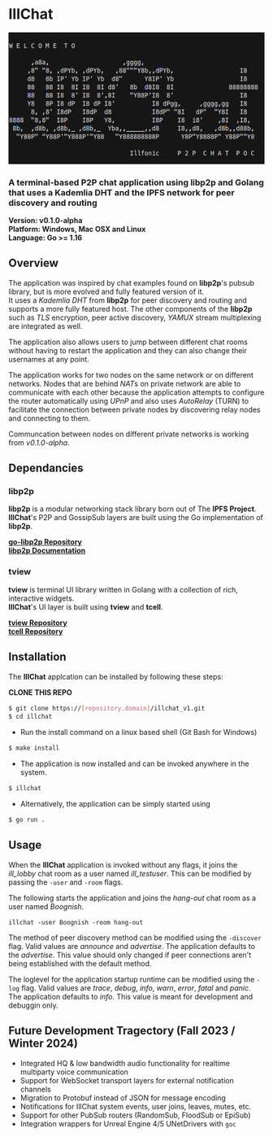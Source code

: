 # IllChat
![Banner](banner.png)
### A terminal-based P2P chat application using libp2p and Golang that uses a Kademlia DHT and the IPFS network for peer discovery and routing

**Version: v0.1.0-alpha**  
**Platform: Windows, Mac OSX and Linux**  
**Language: Go >= 1.16**   

## Overview
The application was inspired by chat examples found on **libp2p**'s pubsub library, but is more evolved and fully featured version of it.   
It uses a *Kademlia DHT* from **libp2p** for peer discovery and routing and supports a more fully featured host. The other components of the **libp2p** such as *TLS* encryption, peer active discovery, *YAMUX* stream multiplexing are integrated as well. 

The application also allows users to jump between different chat rooms without having to restart the application and they can also change their usernames at any point.

The application works for two nodes on the same network or on different networks. Nodes that are behind *NAT*s on private network are able to communicate with each other because the application attempts to configure the router automatically using *UPnP* and also uses *AutoRelay* (TURN) to facilitate the connection between private nodes by discovering relay nodes and connecting to them.

Communcation between nodes on different private networks is working from *v0.1.0-alpha*.

## Dependancies
### libp2p
**libp2p** is a modular networking stack library born out of The **IPFS Project**.   
**IllChat**'s P2P and GossipSub layers are built using the Go implementation of **libp2p**.

[**go-libp2p Repository**](https://github.com/libp2p/go-libp2p)  
[**libp2p Documentation**](https://docs.libp2p.io/)  

### tview
**tview** is terminal UI library written in Golang with a collection of rich, interactive widgets.   
**IllChat**'s UI layer is built using **tview** and **tcell**.

[**tview Repository**](https://github.com/rivo/tview)  
[**tcell Repository**](https://github.com/gdamore/tcell)  

## Installation
The **IllChat** applcation can be installed by following these steps: 
 
**CLONE THIS REPO**

```bash
$ git clone https://[repository.domain]/illchat_v1.git 
$ cd illchat
```

- Run the install command on a linux based shell (Git Bash for Windows)


```bash
$ make install
```

- The application is now installed and can be invoked anywhere in the system.


```bash
$ illchat
```

- Alternatively, the application can be simply started using


```bash
$ go run .
```

## Usage
When the **IllChat** application is invoked without any flags, it joins the *ill_lobby* chat room as a user named *ill_testuser*. This can be modified by passing the ``-user`` and ``-room`` flags.

The following starts the application and joins the *hang-out* chat room as a user named *Boognish*.
```
illchat -user Boognish -room hang-out
```

The method of peer discovery method can be modified using the ``-discover`` flag. Valid values are *announce* and *advertise*. The application defaults to the *advertise*. This value should only changed if peer connections aren't being established with the default method.

The loglevel for the application startup runtime can be modified using the ``-log`` flag. Valid values are *trace*, *debug*, *info*, *warn*, *error*, *fatal* and *panic*. The application defaults to *info*. This value is meant for development and debuggin only.


## Future Development Tragectory (Fall 2023 / Winter 2024)
- Integrated HQ & low bandwidth audio functionality for realtime multiparty voice communication
- Support for WebSocket transport layers for external notification channels
- Migration to Protobuf instead of JSON for message encoding
- Notifications for IllChat system events, user joins, leaves, mutes, etc.
- Support for other PubSub routers (RandomSub, FloodSub or EpiSub)
- Integration wrappers for Unreal Engine 4/5 UNetDrivers with `goc`

